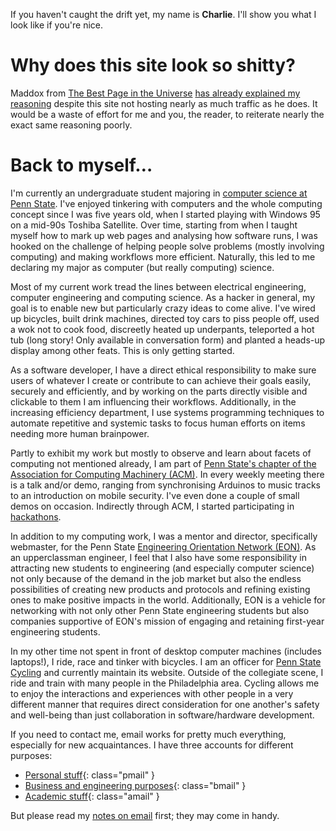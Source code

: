 If you haven't caught the drift yet, my name is **Charlie**. I'll show you what I look like if you're nice.

# Why does this site look so shitty?

Maddox from [The Best Page in the Universe](http://maddox.xmission.com/) [has already explained my reasoning](http://www.thebestpageintheuniverse.net/c.cgi?u=faq) despite this site not hosting nearly as much traffic as he does. It would be a waste of effort for me and you, the reader, to reiterate nearly the exact same reasoning poorly.

# Back to myself…

I'm currently an undergraduate student majoring in [computer science at Penn State](http://www.cse.psu.edu/). I've enjoyed tinkering with computers and the whole computing concept since I was five years old, when I started playing with Windows 95 on a mid-90s Toshiba Satellite. Over time, starting from when I taught myself how to mark up web pages and analysing how software runs, I was hooked on the challenge of helping people solve problems (mostly involving computing) and making workflows more efficient. Naturally, this led to me declaring my major as computer (but really computing) science.

Most of my current work tread the lines between electrical engineering, computer engineering and computing science. As a hacker in general, my goal is to enable new but particularly crazy ideas to come alive. I've wired up bicycles, built drink machines, directed toy cars to piss people off, used a wok not to cook food, discreetly heated up underpants, teleported a hot tub (long story! Only available in conversation form) and planted a heads-up display among other feats. This is only getting started.

As a software developer, I have a direct ethical responsibility to make sure users of whatever I create or contribute to can achieve their goals easily, securely and efficiently, and by working on the parts directly visible and clickable to them I am influencing their workflows. Additionally, in the increasing efficiency department, I use systems programming techniques to automate repetitive and systemic tasks to focus human efforts on items needing more human brainpower.

Partly to exhibit my work but mostly to observe and learn about facets of computing not mentioned already, I am part of [Penn State's chapter of the Association for Computing Machinery (ACM)](http://acm.psu.edu/). In every weekly meeting there is a talk and/or demo, ranging from synchronising Arduinos to music tracks to an introduction on mobile security. I've even done a couple of small demos on occasion. Indirectly through ACM, I started participating in [hackathons](/Hackathons).

In addition to my computing work, I was a mentor and director, specifically webmaster, for the Penn State [Engineering Orientation Network (EON)](http://www.engr.psu.edu/eon/). As an upperclassman engineer, I feel that I also have some responsibility in attracting new students to engineering (and especially computer science) not only because of the demand in the job market but also the endless possibilities of creating new products and protocols and refining existing ones to make positive impacts in the world. Additionally, EON is a vehicle for networking with not only other Penn State engineering students but also companies supportive of EON's mission of engaging and retaining first-year engineering students.

In my other time not spent in front of desktop computer machines (includes laptops!), I ride, race and tinker with bicycles. I am an officer for [Penn State Cycling](http://clubs.psu.edu/up/bike/) and currently maintain its website. Outside of the collegiate scene, I ride and train with many people in the Philadelphia area. Cycling allows me to enjoy the interactions and experiences with other people in a very different manner that requires direct consideration for one another's safety and well-being than just collaboration in software/hardware development.

If you need to contact me, email works for pretty much everything, especially for new acquaintances. I have three accounts for different purposes:

* [Personal stuff](/JavaScript){: class="pmail" }
* [Business and engineering purposes](/JavaScript){: class="bmail" }
* [Academic stuff](/JavaScript){: class="amail" }

But please read my [notes on email](/Contact#email) first; they may come in handy.
